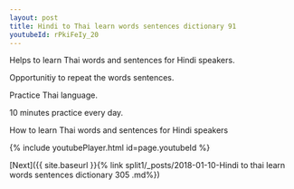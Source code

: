 ```yaml
---
layout: post
title: Hindi to Thai learn words sentences dictionary 91 
youtubeId: rPkiFeIy_20
---
```

 
 
Helps to learn Thai words and sentences for Hindi speakers.

Opportunitiy to repeat the words sentences. 

Practice Thai language. 
 
10 minutes practice every day. 
 
How to learn Thai words and sentences for Hindi speakers 
 
{% include youtubePlayer.html id=page.youtubeId %}
 
 
[Next]({{ site.baseurl }}{% link  split1/_posts/2018-01-10-Hindi to thai learn words sentences dictionary 305 .md%})
 
